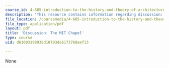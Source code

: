 ```yaml
---
course_id: 4-605-introduction-to-the-history-and-theory-of-architecture-spring-2012
description: 'This resource contains information regarding discussion: the MIT chapel.'
file_location: /coursemedia/4-605-introduction-to-the-history-and-theory-of-architecture-spring-2012/d61003198938d10703da6173768aef13_MIT4_605S12_rec02.pdf
file_type: application/pdf
layout: pdf
title: 'Discussion: The MIT Chapel'
type: course
uid: d61003198938d10703da6173768aef13

---
```

None
